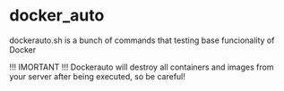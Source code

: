 # docker_auto
dockerauto.sh is a bunch of commands that testing base funcionality of Docker

!!! IMORTANT !!! Dockerauto will destroy all containers and images from your server after being executed, so be careful!
